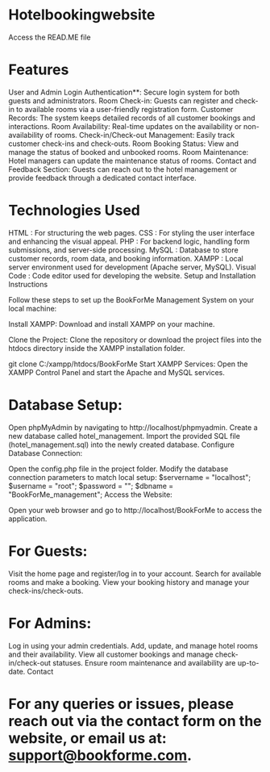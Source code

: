 # Hotelbookingwebsite

Access the READ.ME file 

# Features

User and Admin Login Authentication**: Secure login system for both guests and administrators.
Room Check-in: Guests can register and check-in to available rooms via a user-friendly registration form.
Customer Records: The system keeps detailed records of all customer bookings and interactions.
Room Availability: Real-time updates on the availability or non-availability of rooms.
Check-in/Check-out Management: Easily track customer check-ins and check-outs.
Room Booking Status: View and manage the status of booked and unbooked rooms.
Room Maintenance: Hotel managers can update the maintenance status of rooms.
Contact and Feedback Section: Guests can reach out to the hotel management or provide feedback through a dedicated contact interface.

# Technologies Used

HTML : For structuring the web pages.
CSS : For styling the user interface and enhancing the visual appeal.
PHP : For backend logic, handling form submissions, and server-side processing.
MySQL : Database to store customer records, room data, and booking information.
XAMPP : Local server environment used for development (Apache server, MySQL).
Visual Code : Code editor used for developing the website.
Setup and Installation Instructions

Follow these steps to set up the BookForMe Management System on your local machine:

Install XAMPP: Download and install XAMPP on your machine.

Clone the Project: Clone the repository or download the project files into the htdocs directory inside the XAMPP installation folder.

git clone <repository-url> C:/xampp/htdocs/BookForMe
Start XAMPP Services: Open the XAMPP Control Panel and start the Apache and MySQL services.

# Database Setup:

Open phpMyAdmin by navigating to http://localhost/phpmyadmin.
Create a new database called hotel_management.
Import the provided SQL file (hotel_management.sql) into the newly created database.
Configure Database Connection:

Open the config.php file in the project folder.
Modify the database connection parameters to match local setup:
$servername = "localhost";
$username = "root";
$password = "";
$dbname = "BookForMe_management";
Access the Website:

Open your web browser and go to http://localhost/BookForMe to access the application.

# For Guests:

Visit the home page and register/log in to your account.
Search for available rooms and make a booking.
View your booking history and manage your check-ins/check-outs.

# For Admins:

Log in using your admin credentials.
Add, update, and manage hotel rooms and their availability.
View all customer bookings and manage check-in/check-out statuses.
Ensure room maintenance and availability are up-to-date.
Contact

# For any queries or issues, please reach out via the contact form on the website, or email us at: support@bookforme.com.
